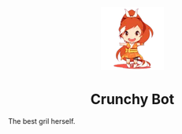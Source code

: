 <p align="center">
<img src="https://github.com/Crunchy-Bot/crunchy/blob/master/assets/crunchy-128.webp"/>
<h1 align="center">Crunchy Bot</h1>
</p>


The best gril herself.
